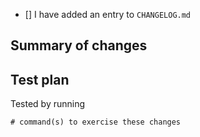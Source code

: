 <!-- add an 'x' in the brackets below -->
* [] I have added an entry to `CHANGELOG.md`

## Summary of changes

## Test plan
<!-- provide evidence of testing, preferably with command(s) that can be copy+pasted by others -->
Tested by running
```
# command(s) to exercise these changes
```
